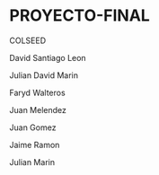 # PROYECTO-FINAL
COLSEED

David Santiago Leon

Julian David Marin

Faryd Walteros

Juan Melendez

Juan Gomez

Jaime Ramon

Julian Marin
